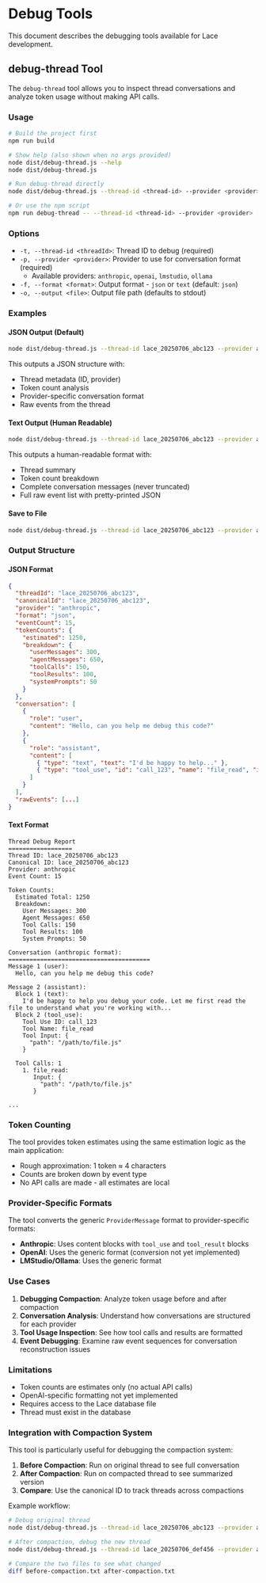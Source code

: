 # Debug Tools

This document describes the debugging tools available for Lace development.

## debug-thread Tool

The `debug-thread` tool allows you to inspect thread conversations and analyze token usage without making API calls.

### Usage

```bash
# Build the project first
npm run build

# Show help (also shown when no args provided)
node dist/debug-thread.js --help
node dist/debug-thread.js

# Run debug-thread directly
node dist/debug-thread.js --thread-id <thread-id> --provider <provider> [options]

# Or use the npm script
npm run debug-thread -- --thread-id <thread-id> --provider <provider> [options]
```

### Options

- `-t, --thread-id <threadId>`: Thread ID to debug (required)
- `-p, --provider <provider>`: Provider to use for conversation format (required)
  - Available providers: `anthropic`, `openai`, `lmstudio`, `ollama`
- `-f, --format <format>`: Output format - `json` or `text` (default: `json`)
- `-o, --output <file>`: Output file path (defaults to stdout)

### Examples

#### JSON Output (Default)
```bash
node dist/debug-thread.js --thread-id lace_20250706_abc123 --provider anthropic
```

This outputs a JSON structure with:
- Thread metadata (ID, provider)
- Token count analysis
- Provider-specific conversation format
- Raw events from the thread

#### Text Output (Human Readable)
```bash
node dist/debug-thread.js --thread-id lace_20250706_abc123 --provider anthropic --format text
```

This outputs a human-readable format with:
- Thread summary
- Token count breakdown
- Complete conversation messages (never truncated)
- Full raw event list with pretty-printed JSON

#### Save to File
```bash
node dist/debug-thread.js --thread-id lace_20250706_abc123 --provider anthropic --format text --output debug-report.txt
```

### Output Structure

#### JSON Format
```json
{
  "threadId": "lace_20250706_abc123",
  "canonicalId": "lace_20250706_abc123",
  "provider": "anthropic",
  "format": "json",
  "eventCount": 15,
  "tokenCounts": {
    "estimated": 1250,
    "breakdown": {
      "userMessages": 300,
      "agentMessages": 650,
      "toolCalls": 150,
      "toolResults": 100,
      "systemPrompts": 50
    }
  },
  "conversation": [
    {
      "role": "user",
      "content": "Hello, can you help me debug this code?"
    },
    {
      "role": "assistant",
      "content": [
        { "type": "text", "text": "I'd be happy to help..." },
        { "type": "tool_use", "id": "call_123", "name": "file_read", "input": {...} }
      ]
    }
  ],
  "rawEvents": [...]
}
```

#### Text Format
```
Thread Debug Report
==================
Thread ID: lace_20250706_abc123
Canonical ID: lace_20250706_abc123
Provider: anthropic
Event Count: 15

Token Counts:
  Estimated Total: 1250
  Breakdown:
    User Messages: 300
    Agent Messages: 650
    Tool Calls: 150
    Tool Results: 100
    System Prompts: 50

Conversation (anthropic format):
========================================
Message 1 (user):
  Hello, can you help me debug this code?

Message 2 (assistant):
  Block 1 (text):
    I'd be happy to help you debug your code. Let me first read the file to understand what you're working with...
  Block 2 (tool_use):
    Tool Use ID: call_123
    Tool Name: file_read
    Tool Input: {
      "path": "/path/to/file.js"
    }
    
  Tool Calls: 1
    1. file_read:
       Input: {
         "path": "/path/to/file.js"
       }

...
```

### Token Counting

The tool provides token estimates using the same estimation logic as the main application:
- Rough approximation: 1 token ≈ 4 characters
- Counts are broken down by event type
- No API calls are made - all estimates are local

### Provider-Specific Formats

The tool converts the generic `ProviderMessage` format to provider-specific formats:

- **Anthropic**: Uses content blocks with `tool_use` and `tool_result` blocks
- **OpenAI**: Uses the generic format (conversion not yet implemented)
- **LMStudio/Ollama**: Uses the generic format

### Use Cases

1. **Debugging Compaction**: Analyze token usage before and after compaction
2. **Conversation Analysis**: Understand how conversations are structured for each provider
3. **Tool Usage Inspection**: See how tool calls and results are formatted
4. **Event Debugging**: Examine raw event sequences for conversation reconstruction issues

### Limitations

- Token counts are estimates only (no actual API calls)
- OpenAI-specific formatting not yet implemented
- Requires access to the Lace database file
- Thread must exist in the database

### Integration with Compaction System

This tool is particularly useful for debugging the compaction system:

1. **Before Compaction**: Run on original thread to see full conversation
2. **After Compaction**: Run on compacted thread to see summarized version
3. **Compare**: Use the canonical ID to track threads across compactions

Example workflow:
```bash
# Debug original thread
node dist/debug-thread.js --thread-id lace_20250706_abc123 --provider anthropic --format text --output before-compaction.txt

# After compaction, debug the new thread
node dist/debug-thread.js --thread-id lace_20250706_def456 --provider anthropic --format text --output after-compaction.txt

# Compare the two files to see what changed
diff before-compaction.txt after-compaction.txt
```